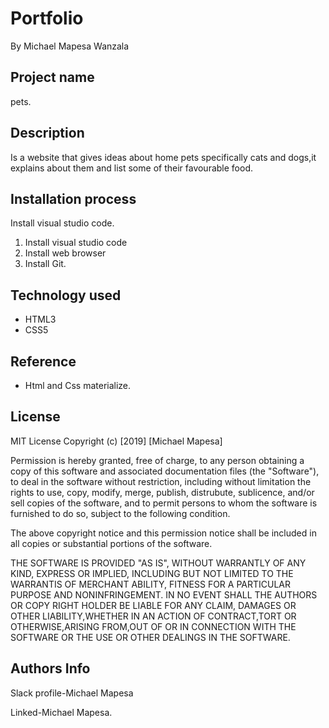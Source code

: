 # Portfolio
By Michael Mapesa Wanzala

## Project name

pets.

## Description

 Is a website that gives ideas about home pets specifically cats and dogs,it explains about them and list some of their favourable food.

## Installation process

 Install visual studio code.

1. Install visual studio code
2. Install  web browser
3. Install Git.

## Technology used

 * HTML3
 * CSS5

## Reference

* Html and Css materialize.

## License

MIT License
Copyright (c) [2019] [Michael Mapesa]

Permission is hereby granted, free of charge, to any person obtaining a copy of this software and associated documentation files (the "Software"), to deal in the software without restriction, including without limitation the rights to use, copy, modify, merge, publish, distrubute, sublicence, and/or sell copies of the software, and to permit persons to whom the software is furnished to do so, subject to the following condition.


The above copyright notice and this permission notice shall be included in all copies or substantial portions of the software.


THE SOFTWARE IS PROVIDED "AS IS", WITHOUT WARRANTLY OF ANY KIND, EXPRESS OR IMPLIED, INCLUDING BUT NOT LIMITED TO THE WARRANTIS OF MERCHANT ABILITY, FITNESS FOR A PARTICULAR PURPOSE AND NONINFRINGEMENT. IN NO EVENT SHALL THE AUTHORS OR COPY RIGHT HOLDER BE LIABLE FOR ANY CLAIM, DAMAGES OR OTHER LIABILITY,WHETHER IN AN ACTION OF CONTRACT,TORT OR OTHERWISE,ARISING FROM,OUT OF OR IN CONNECTION WITH THE SOFTWARE OR THE USE OR OTHER DEALINGS IN THE SOFTWARE.

## Authors Info

Slack profile-Michael Mapesa

Linked-Michael Mapesa.
